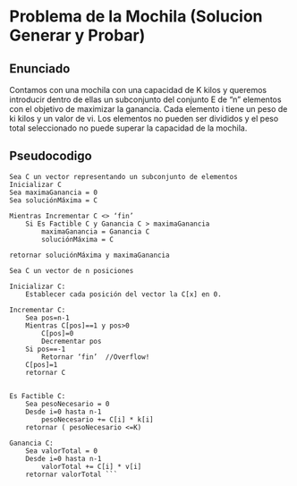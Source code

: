 # Problema de la Mochila (Solucion Generar y Probar)

## Enunciado

Contamos con una mochila con una capacidad de K kilos y queremos introducir dentro de ellas un subconjunto del conjunto E de “n” elementos con el objetivo de maximizar la ganancia. Cada elemento i tiene un peso de ki kilos y un valor de vi. Los elementos no pueden ser divididos y el peso total seleccionado no puede superar la capacidad de la mochila.

## Pseudocodigo
```
Sea C un vector representando un subconjunto de elementos
Inicializar C
Sea maximaGanancia = 0
Sea soluciónMáxima = C

Mientras Incrementar C <> ‘fin’
    Si Es Factible C y Ganancia C > maximaGanancia
        maximaGanancia = Ganancia C
        soluciónMáxima = C

retornar soluciónMáxima y maximaGanancia 
```


```
Sea C un vector de n posiciones

Inicializar C:
    Establecer cada posición del vector la C[x] en 0.

Incrementar C:
    Sea pos=n-1
    Mientras C[pos]==1 y pos>0
        C[pos]=0
        Decrementar pos
    Si pos==-1
        Retornar ‘fin’  //Overflow!
    C[pos]=1
    retornar C
```

```Sea C un vector representando un subconjunto de elementos

Es Factible C:
    Sea pesoNecesario = 0
    Desde i=0 hasta n-1
        pesoNecesario += C[i] * k[i]
    retornar ( pesoNecesario <=K)

Ganancia C:
    Sea valorTotal = 0
    Desde i=0 hasta n-1
        valorTotal += C[i] * v[i]
    retornar valorTotal ```
